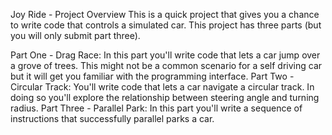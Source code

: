 Joy Ride - Project Overview
This is a quick project that gives you a chance to write code that controls a simulated car. This project has three parts (but you will only submit part three).

Part One - Drag Race: In this part you'll write code that lets a car jump over a grove of trees. This might not be a common scenario for a self driving car but it will get you familiar with the programming interface.
Part Two - Circular Track: You'll write code that lets a car navigate a circular track. In doing so you'll explore the relationship between steering angle and turning radius.
Part Three - Parallel Park: In this part you'll write a sequence of instructions that successfully parallel parks a car.
